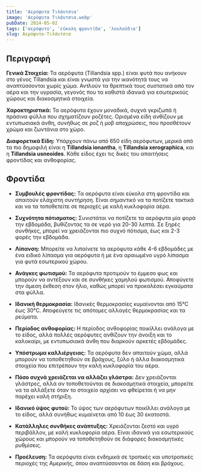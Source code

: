 ```yaml
---
title: 'Αερόφυτα Τιλάντσια'
image: 'Αερόφυτα Τιλάντσια.webp'
pubDate: 2024-05-02
tags: ['αερόφυτο', 'εύκολη φροντίδα', 'λουλούδια']
slug: Αερόφυτα-Τιλάντσια
---
```


**Περιγραφή**
----------------
**Γενικά Στοιχεία:**
Τα αερόφυτα (Tillandsia spp.) είναι φυτά που ανήκουν στο γένος Tillandsia και είναι γνωστά για την ικανότητά τους να αναπτύσσονται χωρίς χώμα. Αντλούν τα θρεπτικά τους συστατικά από τον αέρα και την υγρασία, γεγονός που τα καθιστά ιδανικά για εσωτερικούς χώρους και διακοσμητικά στοιχεία.

**Χαρακτηριστικά:**
Τα αερόφυτα έχουν μοναδικά, συχνά γκριζωπά ή πράσινα φύλλα που σχηματίζουν ροζέτες. Ορισμένα είδη ανθίζουν με εντυπωσιακά άνθη, συνήθως σε ροζ ή μοβ αποχρώσεις, που προσθέτουν χρώμα και ζωντάνια στο χώρο.

**Διαφορετικά Είδη:**
Υπάρχουν πάνω από 650 είδη αερόφυτων, μερικά από τα πιο δημοφιλή είναι η **Tillandsia ionantha**, η **Tillandsia xerographica**, και η **Tillandsia usneoides**. Κάθε είδος έχει τις δικές του απαιτήσεις φροντίδας και ανθοφορίας.

**Φροντίδα**
--------------

* **Συμβουλές φροντίδας:** Τα αερόφυτα είναι εύκολα στη φροντίδα και απαιτούν ελάχιστη συντήρηση. Είναι σημαντικό να τα ποτίζετε τακτικά και να τα τοποθετείτε σε περιοχές με καλή κυκλοφορία αέρα.

* **Συχνότητα πότισματος:** Συνιστάται να ποτίζετε τα αερόφυτα μία φορά την εβδομάδα, βυθίζοντας τα σε νερό για 20-30 λεπτά. Σε ξηρές συνθήκες, μπορεί να χρειάζονται πιο συχνό πότισμα, έως και 2-3 φορές την εβδομάδα.

* **Λίπανση:** Μπορείτε να λιπαίνετε τα αερόφυτα κάθε 4-6 εβδομάδες με ένα ειδικό λίπασμα για αερόφυτα ή με ένα αραιωμένο υγρό λίπασμα για φυτά εσωτερικού χώρου. 

* **Ανάγκες φωτισμού:** Τα αερόφυτα προτιμούν το έμμεσο φως και μπορούν να αντέξουν και σε συνθήκες χαμηλού φωτισμού. Αποφύγετε την άμεση έκθεση στον ήλιο, καθώς μπορεί να προκαλέσει εγκαύματα στα φύλλα. 

* **Ιδανική θερμοκρασία:** Ιδανικές θερμοκρασίες κυμαίνονται από 15°C έως 30°C. Αποφεύγετε τις απότομες αλλαγές θερμοκρασίας και τα ρεύματα. 

* **Περίοδος ανθοφορίας:** Η περίοδος ανθοφορίας ποικίλλει ανάλογα με το είδος, αλλά πολλές αερόφυτες ανθίζουν την άνοιξη και το καλοκαίρι, με εντυπωσιακά άνθη που διαρκούν αρκετές εβδομάδες. 

* **Υπόστρωμα καλλιέργειας:** Τα αερόφυτα δεν απαιτούν χώμα, αλλά μπορούν να τοποθετηθούν σε βράχους, ξύλο ή άλλα διακοσμητικά στοιχεία που επιτρέπουν την καλή κυκλοφορία του αέρα. 

* **Πόσο συχνά χρειάζεται να αλλάζει γλάστρα:** Δεν χρειάζονται γλάστρες, αλλά αν τοποθετούνται σε διακοσμητικά στοιχεία, μπορείτε να τα αλλάξετε όταν το στοιχείο αρχίσει να φθείρεται ή να μην παρέχει καλή στήριξη. 
* **Ιδανικό ύψος φυτού:** Το ύψος των αερόφυτων ποικίλλει ανάλογα με το είδος, αλλά συνήθως κυμαίνεται από 10 έως 30 εκατοστά. 

* **Κατάλληλες συνθήκες ανάπτυξης:** Χρειάζονται ζεστό και υγρό περιβάλλον, με καλή κυκλοφορία αέρα. Είναι ιδανικά για εσωτερικούς χώρους και μπορούν να τοποθετηθούν σε διάφορες διακοσμητικές ρυθμίσεις. 

* **Προέλευση:** Τα αερόφυτα είναι ενδημικά σε τροπικές και υποτροπικές περιοχές της Αμερικής, όπου αναπτύσσονται σε δάση και βράχους. 